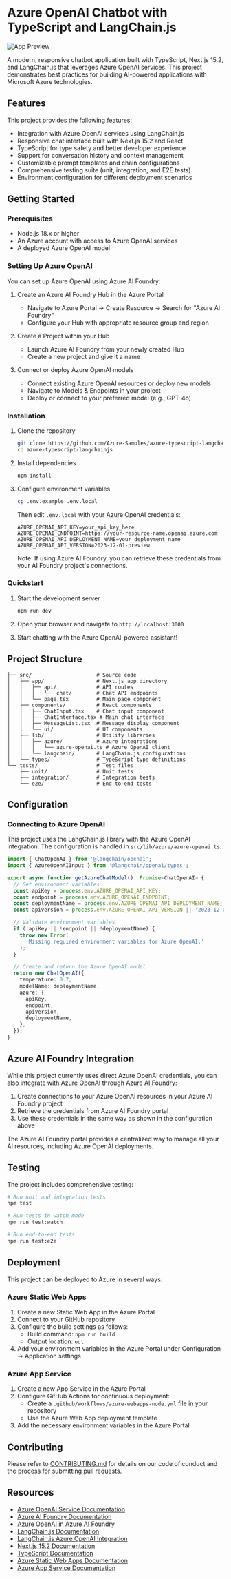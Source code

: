 # Azure OpenAI Chatbot with TypeScript and LangChain.js

![App Preview](./public/app.png)

A modern, responsive chatbot application built with TypeScript, Next.js 15.2, and LangChain.js that leverages Azure OpenAI services. This project demonstrates best practices for building AI-powered applications with Microsoft Azure technologies.

## Features

This project provides the following features:

* Integration with Azure OpenAI services using LangChain.js
* Responsive chat interface built with Next.js 15.2 and React
* TypeScript for type safety and better developer experience
* Support for conversation history and context management
* Customizable prompt templates and chain configurations
* Comprehensive testing suite (unit, integration, and E2E tests)
* Environment configuration for different deployment scenarios

## Getting Started

### Prerequisites

* Node.js 18.x or higher
* An Azure account with access to Azure OpenAI services
* A deployed Azure OpenAI model

### Setting Up Azure OpenAI

You can set up Azure OpenAI using Azure AI Foundry:

1. Create an Azure AI Foundry Hub in the Azure Portal
   * Navigate to Azure Portal → Create Resource → Search for "Azure AI Foundry"
   * Configure your Hub with appropriate resource group and region

2. Create a Project within your Hub
   * Launch Azure AI Foundry from your newly created Hub
   * Create a new project and give it a name

3. Connect or deploy Azure OpenAI models
   * Connect existing Azure OpenAI resources or deploy new models
   * Navigate to Models & Endpoints in your project
   * Deploy or connect to your preferred model (e.g., GPT-4o)

### Installation

1. Clone the repository

   ```bash
   git clone https://github.com/Azure-Samples/azure-typescript-langchainjs.git
   cd azure-typescript-langchainjs
   ```

2. Install dependencies

   ```bash
   npm install
   ```

3. Configure environment variables

   ```bash
   cp .env.example .env.local
   ```

   Then edit `.env.local` with your Azure OpenAI credentials:

   ```
   AZURE_OPENAI_API_KEY=your_api_key_here
   AZURE_OPENAI_ENDPOINT=https://your-resource-name.openai.azure.com
   AZURE_OPENAI_API_DEPLOYMENT_NAME=your_deployment_name
   AZURE_OPENAI_API_VERSION=2023-12-01-preview
   ```

   Note: If using Azure AI Foundry, you can retrieve these credentials from your AI Foundry project's connections.

### Quickstart

1. Start the development server

   ```bash
   npm run dev
   ```

2. Open your browser and navigate to `http://localhost:3000`

3. Start chatting with the Azure OpenAI-powered assistant!

## Project Structure

```
├── src/                     # Source code
│   ├── app/                 # Next.js app directory
│   │   ├── api/             # API routes
│   │   │   └── chat/        # Chat API endpoints
│   │   └── page.tsx         # Main page component
│   ├── components/          # React components
│   │   ├── ChatInput.tsx    # Chat input component
│   │   ├── ChatInterface.tsx # Main chat interface
│   │   ├── MessageList.tsx  # Message display component
│   │   └── ui/              # UI components
│   ├── lib/                 # Utility libraries
│   │   ├── azure/           # Azure integrations
│   │   │   └── azure-openai.ts # Azure OpenAI client
│   │   └── langchain/       # LangChain.js configurations
│   └── types/               # TypeScript type definitions
└── tests/                   # Test files
    ├── unit/                # Unit tests
    ├── integration/         # Integration tests
    └── e2e/                 # End-to-end tests
```

## Configuration

### Connecting to Azure OpenAI

This project uses the LangChain.js library with the Azure OpenAI integration. The configuration is handled in `src/lib/azure/azure-openai.ts`:

```typescript
import { ChatOpenAI } from '@langchain/openai';
import { AzureOpenAIInput } from '@langchain/openai/types';

export async function getAzureChatModel(): Promise<ChatOpenAI> {
  // Get environment variables
  const apiKey = process.env.AZURE_OPENAI_API_KEY;
  const endpoint = process.env.AZURE_OPENAI_ENDPOINT;
  const deploymentName = process.env.AZURE_OPENAI_API_DEPLOYMENT_NAME;
  const apiVersion = process.env.AZURE_OPENAI_API_VERSION || '2023-12-01-preview';

  // Validate environment variables
  if (!apiKey || !endpoint || !deploymentName) {
    throw new Error(
      'Missing required environment variables for Azure OpenAI.'
    );
  }

  // Create and return the Azure OpenAI model
  return new ChatOpenAI({
    temperature: 0.7,
    modelName: deploymentName,
    azure: {
      apiKey,
      endpoint,
      apiVersion,
      deploymentName,
    },
  });
}
```

## Azure AI Foundry Integration

While this project currently uses direct Azure OpenAI credentials, you can also integrate with Azure OpenAI through Azure AI Foundry:

1. Create connections to your Azure OpenAI resources in your Azure AI Foundry project
2. Retrieve the credentials from Azure AI Foundry portal
3. Use these credentials in the same way as shown in the configuration above

The Azure AI Foundry portal provides a centralized way to manage all your AI resources, including Azure OpenAI deployments.

## Testing

The project includes comprehensive testing:

```bash
# Run unit and integration tests
npm test

# Run tests in watch mode
npm run test:watch

# Run end-to-end tests
npm run test:e2e
```

## Deployment

This project can be deployed to Azure in several ways:

### Azure Static Web Apps

1. Create a new Static Web App in the Azure Portal
2. Connect to your GitHub repository
3. Configure the build settings as follows:
   * Build command: `npm run build`
   * Output location: `out`
4. Add your environment variables in the Azure Portal under Configuration → Application settings

### Azure App Service

1. Create a new App Service in the Azure Portal
2. Configure GitHub Actions for continuous deployment:
   * Create a `.github/workflows/azure-webapps-node.yml` file in your repository
   * Use the Azure Web App deployment template
3. Add the necessary environment variables in the Azure Portal

## Contributing

Please refer to [CONTRIBUTING.md](./CONTRIBUTING.md) for details on our code of conduct and the process for submitting pull requests.

## Resources

* [Azure OpenAI Service Documentation](https://learn.microsoft.com/en-us/azure/cognitive-services/openai/)
* [Azure AI Foundry Documentation](https://learn.microsoft.com/en-us/azure/ai-foundry/)
* [Azure OpenAI in Azure AI Foundry](https://learn.microsoft.com/en-us/azure/ai-studio/azure-openai-in-ai-studio)
* [LangChain.js Documentation](https://js.langchain.com/docs/)
* [LangChain.js Azure OpenAI Integration](https://js.langchain.com/docs/integrations/chat/azure/)
* [Next.js 15.2 Documentation](https://nextjs.org/docs)
* [TypeScript Documentation](https://www.typescriptlang.org/docs/)
* [Azure Static Web Apps Documentation](https://docs.microsoft.com/en-us/azure/static-web-apps/)
* [Azure App Service Documentation](https://docs.microsoft.com/en-us/azure/app-service/)
